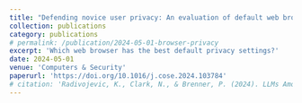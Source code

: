 ```yaml
---
title: "Defending novice user privacy: An evaluation of default web browser configurations"
collection: publications
category: publications
# permalink: /publication/2024-05-01-browser-privacy
excerpt: 'Which web browser has the best default privacy settings?'
date: 2024-05-01
venue: 'Computers & Security'
paperurl: 'https://doi.org/10.1016/j.cose.2024.103784'
# citation: 'Radivojevic, K., Clark, N., & Brenner, P. (2024). LLMs Among Us: Generative AI Participating in Digital Discourse. Proceedings of the AAAI Symposium Series, 3(1), 209-218. https://doi.org/10.1609/aaaiss.v3i1.31202'
---
```

